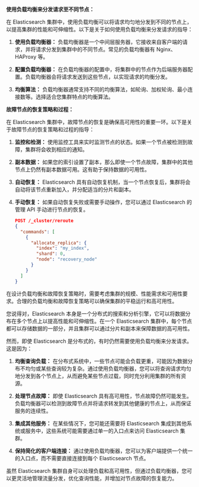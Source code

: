 **使用负载均衡来分发请求至不同节点：**

在 Elasticsearch 集群中，使用负载均衡可以将请求均匀地分发到不同的节点上，以提高集群的性能和可伸缩性。以下是关于如何使用负载均衡来分发请求的指导：

1. **使用负载均衡器：** 负载均衡器是一个中间层服务器，它接收来自客户端的请求，并将请求分发到集群中的不同节点。常见的负载均衡器有 Nginx、HAProxy 等。

2. **配置负载均衡器：** 在负载均衡器的配置中，将集群中的节点作为后端服务器配置。负载均衡器会将请求发送到这些节点，以实现请求的均衡分发。

3. **均衡算法：** 负载均衡器通常支持不同的均衡算法，如轮询、加权轮询、最小连接数等。选择适合您集群特点的均衡算法。

**故障节点的恢复策略和过程：**

在 Elasticsearch 集群中，故障节点的恢复是确保高可用性的重要一环。以下是关于故障节点的恢复策略和过程的指导：

1. **监控和检测：** 使用监控工具来实时监测节点的状态。如果一个节点被检测到故障，集群将会收到相应的通知。

2. **副本数据：** 如果您的索引设置了副本，那么即使一个节点故障，集群中的其他节点上仍然有副本数据可用。这有助于保持数据的可用性。

3. **自动恢复：** Elasticsearch 具有自动恢复机制，当一个节点恢复后，集群将会自动将该节点重新加入，并分配适当的分片和副本。

4. **手动恢复：** 如果自动恢复失败或需要手动操作，您可以通过 Elasticsearch 的管理 API 手动进行节点的恢复。

   ```json
   POST /_cluster/reroute
   {
     "commands": [
       {
         "allocate_replica": {
           "index": "my_index",
           "shard": 0,
           "node": "recovery_node"
         }
       }
     ]
   }
   ```

在设计负载均衡和故障恢复策略时，需要考虑集群的规模、性能需求和可用性要求。合理的负载均衡和故障恢复策略可以确保集群的平稳运行和高可用性。



您说得对，Elasticsearch 本身是一个分布式的搜索和分析引擎，它可以将数据分布在多个节点上以提高性能和可伸缩性。在一个 Elasticsearch 集群中，每个节点都可以存储数据的一部分，并且集群可以通过分片和副本来保障数据的高可用性。

然而，即使 Elasticsearch 是分布式的，有时仍然需要使用负载均衡来分发请求。这是因为：

1. **均衡查询负载：** 在分布式系统中，一些节点可能会负载更重，可能因为数据分布不均匀或某些查询较为复杂。通过使用负载均衡器，您可以将查询请求均匀地分发到各个节点上，从而避免某些节点过载，同时充分利用集群的所有资源。

2. **处理节点故障：** 即使 Elasticsearch 具有高可用性，节点故障仍然可能发生。负载均衡器可以检测到故障节点并将请求转发到其他健康的节点上，从而保证服务的连续性。

3. **集成其他服务：** 在某些情况下，您可能还需要将 Elasticsearch 集成到其他系统或服务中，这些系统可能需要通过单一的入口点来访问 Elasticsearch 集群。

4. **保持简化的客户端连接：** 通过使用负载均衡器，您可以为客户端提供一个统一的入口点，而不需要直接连接到每个 Elasticsearch 节点。

虽然 Elasticsearch 集群自身可以处理负载和高可用性，但通过负载均衡器，您可以更灵活地管理流量分发，优化查询性能，并增加对节点故障的恢复能力。
